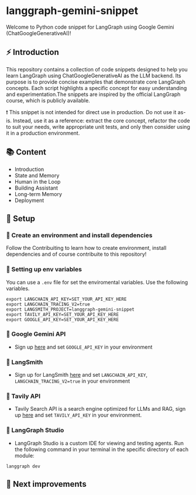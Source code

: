 # langgraph-gemini-snippet

Welcome to Python code snippet for LangGraph using Google Gemini (ChatGoogleGenerativeAI)!

## ⚡ Introduction

This repository contains a collection of code snippets designed to help you learn LangGraph using ChatGoogleGenerativeAI as the LLM backend. Its purpose is to provide concise examples that demonstrate core LangGraph concepts. Each script highlights a specific concept for easy understanding and experimentation.The snippets are inspired by the official LangGraph course, which is publicly available.

:heavy_exclamation_mark: This snippet is not intended for direct use in production. Do not use it as-is. Instead, use it as a reference: extract the core concept, refactor the code to suit your needs, write appropriate unit tests, and only then consider using it in a production environment.


## 📚 Content

- Introduction
- State and Memory
- Human in the Loop
- Building Assistant
- Long-term Memory
- Deployment


## :rocket: Setup

### 🌱  Create an environment and install dependencies

Follow the Contribuiting to learn how to create environment, install dependencies and of course contribuite to this repository!

### 🌱 Setting up env variables
You can use a `.env` file for set the enviromental variables. Use the following variables.
```
export LANGCHAIN_API_KEY=SET_YOUR_API_KEY_HERE
export LANGCHAIN_TRACING_V2=true
export LANGSMITH_PROJECT=langgraph-gemini-snippet
export TAVILY_API_KEY=SET_YOUR_API_KEY_HERE
export GOOGLE_API_KEY=SET_YOUR_API_KEY_HERE
```

### 🌱 Google Gemini API
* Sign up [here](https://aistudio.google.com/apikey) and set `GOOGLE_API_KEY` in your environment

### 🌱 LangSmith
* Sign up for LangSmith [here](https://smith.langchain.com/) and set `LANGCHAIN_API_KEY`, `LANGCHAIN_TRACING_V2=true` in your environment 

### 🌱 Tavily API
* Tavily Search API is a search engine optimized for LLMs and RAG, sign up [here](https://tavily.com/) and set `TAVILY_API_KEY` in your environment.

### 🌱 LangGraph Studio
* LangGraph Studio is a custom IDE for viewing and testing agents. Run the following command in your terminal in the specific directory of each module:
```
langgraph dev
```
## 🔭 Next improvements